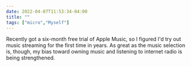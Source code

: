 ```yaml
---
date: 2022-04-07T11:53:34-04:00
title: ""
tags: ["micro","Myself"]
---
```

Recently got a six-month free trial of Apple Music, so I figured I'd try out music streaming for the first time in years. As great as the music selection is, though, my bias toward owning music and listening to internet radio is being strengthened.

